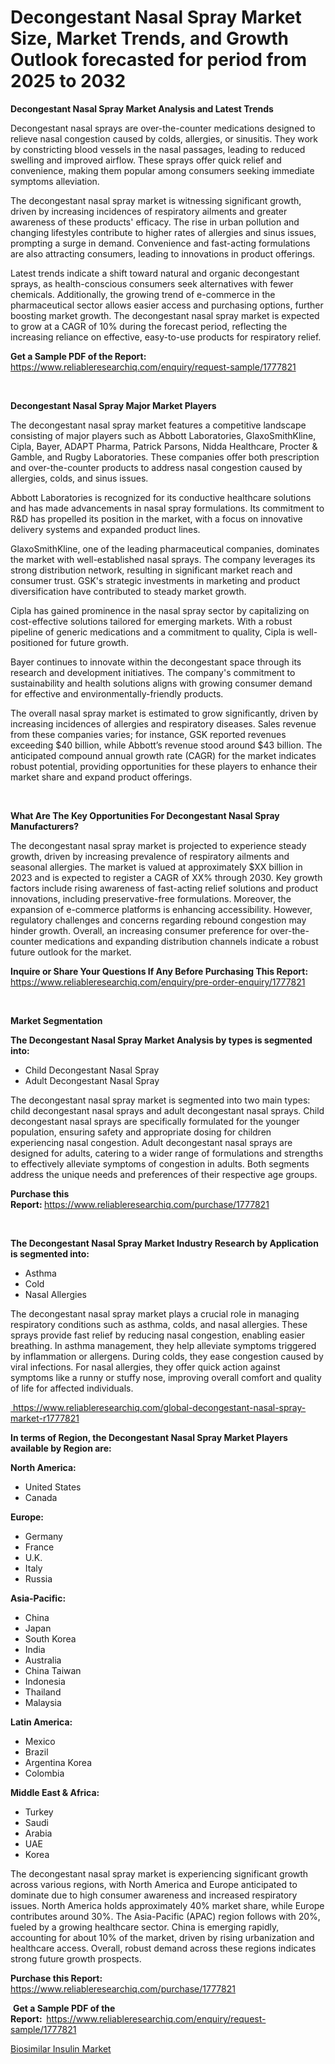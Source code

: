 <p><h1>Decongestant Nasal Spray Market Size, Market Trends, and Growth Outlook forecasted for period from 2025 to 2032</h1></p><p><strong>Decongestant Nasal Spray Market Analysis and Latest Trends</strong></p>
<p><p>Decongestant nasal sprays are over-the-counter medications designed to relieve nasal congestion caused by colds, allergies, or sinusitis. They work by constricting blood vessels in the nasal passages, leading to reduced swelling and improved airflow. These sprays offer quick relief and convenience, making them popular among consumers seeking immediate symptoms alleviation.</p><p>The decongestant nasal spray market is witnessing significant growth, driven by increasing incidences of respiratory ailments and greater awareness of these products' efficacy. The rise in urban pollution and changing lifestyles contribute to higher rates of allergies and sinus issues, prompting a surge in demand. Convenience and fast-acting formulations are also attracting consumers, leading to innovations in product offerings.</p><p>Latest trends indicate a shift toward natural and organic decongestant sprays, as health-conscious consumers seek alternatives with fewer chemicals. Additionally, the growing trend of e-commerce in the pharmaceutical sector allows easier access and purchasing options, further boosting market growth. The decongestant nasal spray market is expected to grow at a CAGR of 10% during the forecast period, reflecting the increasing reliance on effective, easy-to-use products for respiratory relief.</p></p>
<p><strong>Get a Sample PDF of the Report:&nbsp;</strong> <a href="https://www.reliableresearchiq.com/enquiry/request-sample/1777821?utm_campaign=3006&utm_medium=2&utm_source=Github&utm_content=ia&utm_term=08032025&utm_id=decongestant-nasal-spray">https://www.reliableresearchiq.com/enquiry/request-sample/1777821</a></p>
<p>&nbsp;</p>
<p><strong>Decongestant Nasal Spray Major Market Players</strong></p>
<p><p>The decongestant nasal spray market features a competitive landscape consisting of major players such as Abbott Laboratories, GlaxoSmithKline, Cipla, Bayer, ADAPT Pharma, Patrick Parsons, Nidda Healthcare, Procter & Gamble, and Rugby Laboratories. These companies offer both prescription and over-the-counter products to address nasal congestion caused by allergies, colds, and sinus issues.</p><p>Abbott Laboratories is recognized for its conductive healthcare solutions and has made advancements in nasal spray formulations. Its commitment to R&D has propelled its position in the market, with a focus on innovative delivery systems and expanded product lines.</p><p>GlaxoSmithKline, one of the leading pharmaceutical companies, dominates the market with well-established nasal sprays. The company leverages its strong distribution network, resulting in significant market reach and consumer trust. GSK's strategic investments in marketing and product diversification have contributed to steady market growth.</p><p>Cipla has gained prominence in the nasal spray sector by capitalizing on cost-effective solutions tailored for emerging markets. With a robust pipeline of generic medications and a commitment to quality, Cipla is well-positioned for future growth.</p><p>Bayer continues to innovate within the decongestant space through its research and development initiatives. The company's commitment to sustainability and health solutions aligns with growing consumer demand for effective and environmentally-friendly products.</p><p>The overall nasal spray market is estimated to grow significantly, driven by increasing incidences of allergies and respiratory diseases. Sales revenue from these companies varies; for instance, GSK reported revenues exceeding $40 billion, while Abbott’s revenue stood around $43 billion. The anticipated compound annual growth rate (CAGR) for the market indicates robust potential, providing opportunities for these players to enhance their market share and expand product offerings.</p></p>
<p>&nbsp;</p>
<p><strong>What Are The Key Opportunities For Decongestant Nasal Spray Manufacturers?</strong></p>
<p><p>The decongestant nasal spray market is projected to experience steady growth, driven by increasing prevalence of respiratory ailments and seasonal allergies. The market is valued at approximately $XX billion in 2023 and is expected to register a CAGR of XX% through 2030. Key growth factors include rising awareness of fast-acting relief solutions and product innovations, including preservative-free formulations. Moreover, the expansion of e-commerce platforms is enhancing accessibility. However, regulatory challenges and concerns regarding rebound congestion may hinder growth. Overall, an increasing consumer preference for over-the-counter medications and expanding distribution channels indicate a robust future outlook for the market.</p></p>
<p><strong>Inquire or Share Your Questions If Any Before Purchasing This Report:</strong> <a href="https://www.reliableresearchiq.com/enquiry/pre-order-enquiry/1777821?utm_campaign=3006&utm_medium=2&utm_source=Github&utm_content=ia&utm_term=08032025&utm_id=decongestant-nasal-spray">https://www.reliableresearchiq.com/enquiry/pre-order-enquiry/1777821</a></p>
<p>&nbsp;</p>
<p><strong>Market Segmentation</strong></p>
<p><strong>The Decongestant Nasal Spray Market Analysis by types is segmented into:</strong></p>
<p><ul><li>Child Decongestant Nasal Spray</li><li>Adult Decongestant Nasal Spray</li></ul></p>
<p><p>The decongestant nasal spray market is segmented into two main types: child decongestant nasal sprays and adult decongestant nasal sprays. Child decongestant nasal sprays are specifically formulated for the younger population, ensuring safety and appropriate dosing for children experiencing nasal congestion. Adult decongestant nasal sprays are designed for adults, catering to a wider range of formulations and strengths to effectively alleviate symptoms of congestion in adults. Both segments address the unique needs and preferences of their respective age groups.</p></p>
<p><strong>Purchase this Report:&nbsp;</strong><a href="https://www.reliableresearchiq.com/purchase/1777821?utm_campaign=3006&utm_medium=2&utm_source=Github&utm_content=ia&utm_term=08032025&utm_id=decongestant-nasal-spray">https://www.reliableresearchiq.com/purchase/1777821</a></p>
<p>&nbsp;</p>
<p><strong>The Decongestant Nasal Spray Market Industry Research by Application is segmented into:</strong></p>
<p><ul><li>Asthma</li><li>Cold</li><li>Nasal Allergies</li></ul></p>
<p><p>The decongestant nasal spray market plays a crucial role in managing respiratory conditions such as asthma, colds, and nasal allergies. These sprays provide fast relief by reducing nasal congestion, enabling easier breathing. In asthma management, they help alleviate symptoms triggered by inflammation or allergens. During colds, they ease congestion caused by viral infections. For nasal allergies, they offer quick action against symptoms like a runny or stuffy nose, improving overall comfort and quality of life for affected individuals.</p></p>
<p><a href="https://www.reliableresearchiq.com/global-decongestant-nasal-spray-market-r1777821?utm_campaign=3006&utm_medium=2&utm_source=Github&utm_content=ia&utm_term=08032025&utm_id=decongestant-nasal-spray">&nbsp;https://www.reliableresearchiq.com/global-decongestant-nasal-spray-market-r1777821</a></p>
<p><strong>In terms of Region, the Decongestant Nasal Spray Market Players available by Region are:</strong></p>
<p>
    <p> <strong> North America: </strong>
        <ul>
            <li>United States</li>
            <li>Canada</li>
        </ul>
        </p> 
    <p> <strong> Europe: </strong>
        <ul>
            <li>Germany</li>
            <li>France</li>
            <li>U.K.</li>
            <li>Italy</li>
            <li>Russia</li>
        </ul>
        </p> 
    <p> <strong> Asia-Pacific: </strong>
        <ul>
            <li>China</li>
            <li>Japan</li>
            <li>South Korea</li>
            <li>India</li>
            <li>Australia</li>
            <li>China Taiwan</li>
            <li>Indonesia</li>
            <li>Thailand</li>
            <li>Malaysia</li>
        </ul>
        </p> 
    <p> <strong> Latin America: </strong>
        <ul>
            <li>Mexico</li>
            <li>Brazil</li>
            <li>Argentina Korea</li>
            <li>Colombia</li>
        </ul>
        </p> 
    <p> <strong> Middle East & Africa: </strong>
        <ul>
            <li>Turkey</li>
            <li>Saudi</li>
            <li>Arabia</li>
            <li>UAE</li>
            <li>Korea</li>
        </ul>
    </p>
    </p>
<p><p>The decongestant nasal spray market is experiencing significant growth across various regions, with North America and Europe anticipated to dominate due to high consumer awareness and increased respiratory issues. North America holds approximately 40% market share, while Europe contributes around 30%. The Asia-Pacific (APAC) region follows with 20%, fueled by a growing healthcare sector. China is emerging rapidly, accounting for about 10% of the market, driven by rising urbanization and healthcare access. Overall, robust demand across these regions indicates strong future growth prospects.</p></p>
<p><strong>Purchase this Report: </strong><a href="https://www.reliableresearchiq.com/purchase/1777821?utm_campaign=3006&utm_medium=2&utm_source=Github&utm_content=ia&utm_term=08032025&utm_id=decongestant-nasal-spray">https://www.reliableresearchiq.com/purchase/1777821</a></p>
<p>&nbsp;<strong>Get a Sample PDF of the Report:&nbsp;&nbsp;</strong><a href="https://www.reliableresearchiq.com/enquiry/request-sample/1777821?utm_campaign=3006&utm_medium=2&utm_source=Github&utm_content=ia&utm_term=08032025&utm_id=decongestant-nasal-spray">https://www.reliableresearchiq.com/enquiry/request-sample/1777821</a></p>
<p><strong></strong></p>
<p><p><a href="https://github.com/shewlisapsai/Market-Research-Report-List-1/blob/main/biosimilar-insulin-market.md?utm_campaign=3006&utm_medium=2&utm_source=Github&utm_content=ia&utm_term=08032025&utm_id=decongestant-nasal-spray">Biosimilar Insulin Market</a></p></p>